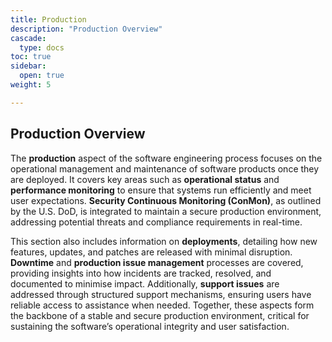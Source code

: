 ```yaml
---
title: Production
description: "Production Overview"
cascade:
  type: docs
toc: true
sidebar:
  open: true
weight: 5

---
```

## **Production Overview**

The **production** aspect of the software engineering process focuses on the operational management and maintenance of software products once they are deployed. It covers key areas such as **operational status** and **performance monitoring** to ensure that systems run efficiently and meet user expectations. **Security Continuous Monitoring (ConMon)**, as outlined by the U.S. DoD, is integrated to maintain a secure production environment, addressing potential threats and compliance requirements in real-time.

This section also includes information on **deployments**, detailing how new features, updates, and patches are released with minimal disruption. **Downtime** and **production issue management** processes are covered, providing insights into how incidents are tracked, resolved, and documented to minimise impact. Additionally, **support issues** are addressed through structured support mechanisms, ensuring users have reliable access to assistance when needed. Together, these aspects form the backbone of a stable and secure production environment, critical for sustaining the software’s operational integrity and user satisfaction.
